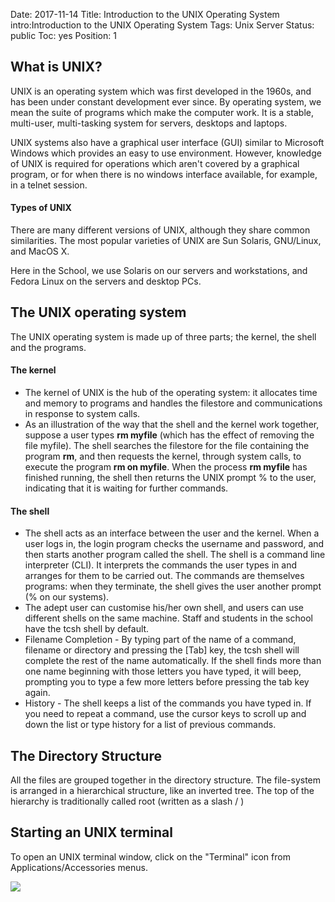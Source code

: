 Date: 2017-11-14
Title: Introduction to the UNIX Operating System
intro:Introduction to the UNIX Operating System
Tags: Unix Server
Status: public
Toc: yes
Position: 1

## What is UNIX?

UNIX is an operating system which was first developed in the 1960s, and has been under constant development ever since. By operating system, we mean the suite of programs which make the computer work. It is a stable, multi-user, multi-tasking system for servers, desktops and laptops.

UNIX systems also have a graphical user interface (GUI) similar to Microsoft Windows which provides an easy to use environment. However, knowledge of UNIX is required for operations which aren't covered by a graphical program, or for when there is no windows interface available, for example, in a telnet session.

#### Types of UNIX

There are many different versions of UNIX, although they share common similarities. The most popular varieties of UNIX are Sun Solaris, GNU/Linux, and MacOS X.

Here in the School, we use Solaris on our servers and workstations, and Fedora Linux on the servers and desktop PCs.

## The UNIX operating system

The UNIX operating system is made up of three parts; the kernel, the shell and the programs.

#### The kernel
  - The kernel of UNIX is the hub of the operating system: it allocates time and memory to programs and handles the filestore and communications in response to system calls.
  - As an illustration of the way that the shell and the kernel work together, suppose a user types <b>rm myfile</b> (which has the effect of removing the file myfile). The shell searches the filestore for the file containing the program <b>rm</b>, and then requests the kernel, through system calls, to execute the program <b>rm on myfile</b>. When the process <b>rm myfile</b> has finished running, the shell then returns the UNIX prompt % to the user, indicating that it is waiting for further commands. 

#### The shell
  - The shell acts as an interface between the user and the kernel. When a user logs in, the login program checks the username and password, and then starts another program called the shell. The shell is a command line interpreter (CLI). It interprets the commands the user types in and arranges for them to be carried out. The commands are themselves programs: when they terminate, the shell gives the user another prompt (% on our systems).
  - The adept user can customise his/her own shell, and users can use different shells on the same machine. Staff and students in the school have the tcsh shell by default.
  - Filename Completion - By typing part of the name of a command, filename or directory and pressing the [Tab] key, the tcsh shell will complete the rest of the name automatically. If the shell finds more than one name beginning with those letters you have typed, it will beep, prompting you to type a few more letters before pressing the tab key again. 
  - History - The shell keeps a list of the commands you have typed in. If you need to repeat a command, use the cursor keys to scroll up and down the list or type history for a list of previous commands. 

## The Directory Structure

All the files are grouped together in the directory structure. The file-system is arranged in a hierarchical structure, like an inverted tree. The top of the hierarchy is traditionally called root (written as a slash / ) 

## Starting an UNIX terminal

To open an UNIX terminal window, click on the "Terminal" icon from Applications/Accessories menus.

![](http://www.ee.surrey.ac.uk/Teaching/Unix/media/gnome-window.gif)